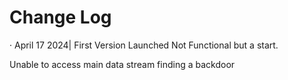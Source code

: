 <html>
  <body>
    <h1 Style="Font-family":Sans-serif;>Change Log</h1>
      <p Style="Font-family":Sans-serif;> · April 17 2024| First Version Launched Not Functional but a start.</p>
    <P Style="Font-family":Sans-serif;> Unable to access main data stream finding a backdoor</P>
  </body>
</html>

